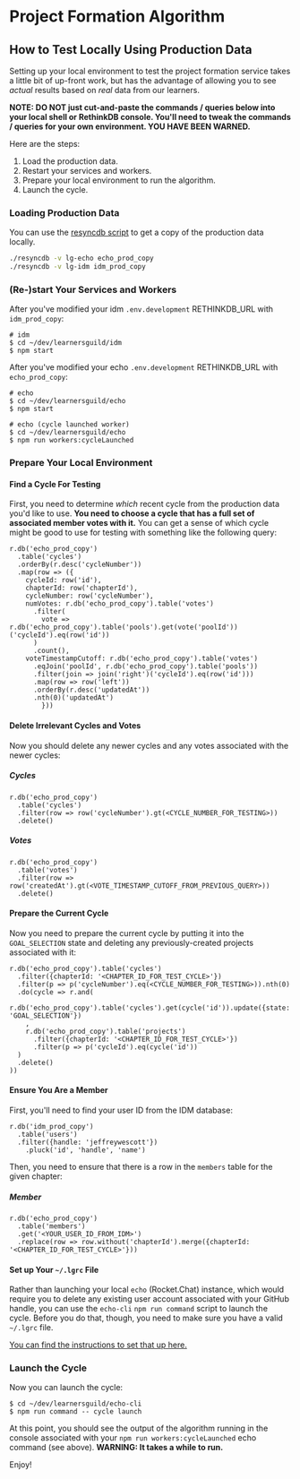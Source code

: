 # Project Formation Algorithm

## How to Test Locally Using Production Data

Setting up your local environment to test the project formation service takes a little bit of up-front work, but has the advantage of allowing you to see _actual_ results based on _real_ data from our learners.

**NOTE: DO NOT just cut-and-paste the commands / queries below into your local shell or RethinkDB console. You'll need to tweak the commands / queries for your own environment. YOU HAVE BEEN WARNED.**

Here are the steps:

1. Load the production data.
2. Restart your services and workers.
3. Prepare your local environment to run the algorithm.
4. Launch the cycle.


### Loading Production Data

You can use the [resyncdb script](https://github.com/LearnersGuild/bin/blob/master/resyncdb) to get a copy of the production data locally.

```bash
./resyncdb -v lg-echo echo_prod_copy
./resyncdb -v lg-idm idm_prod_copy
```


### (Re-)start Your Services and Workers

After you've modified your idm `.env.development` RETHINKDB_URL with `idm_prod_copy`:

```
# idm
$ cd ~/dev/learnersguild/idm
$ npm start
```

After you've modified your echo `.env.development` RETHINKDB_URL with `echo_prod_copy`:

```
# echo
$ cd ~/dev/learnersguild/echo
$ npm start

# echo (cycle launched worker)
$ cd ~/dev/learnersguild/echo
$ npm run workers:cycleLaunched
```


### Prepare Your Local Environment

#### Find a Cycle For Testing

First, you need to determine _which_ recent cycle from the production data you'd like to use. **You need to choose a cycle that has a full set of associated member votes with it.** You can get a sense of which cycle might be good to use for testing with something like the following query:

```
r.db('echo_prod_copy')
  .table('cycles')
  .orderBy(r.desc('cycleNumber'))
  .map(row => ({
    cycleId: row('id'),
    chapterId: row('chapterId'),
    cycleNumber: row('cycleNumber'),
    numVotes: r.db('echo_prod_copy').table('votes')
      .filter(
        vote => r.db('echo_prod_copy').table('pools').get(vote('poolId'))('cycleId').eq(row('id'))
      )
      .count(),
    voteTimestampCutoff: r.db('echo_prod_copy').table('votes')
      .eqJoin('poolId', r.db('echo_prod_copy').table('pools'))
      .filter(join => join('right')('cycleId').eq(row('id')))
      .map(row => row('left'))
      .orderBy(r.desc('updatedAt'))
      .nth(0)('updatedAt')
        }))
```

#### Delete Irrelevant Cycles and Votes

Now you should delete any newer cycles and any votes associated with the newer cycles:

##### Cycles

```
r.db('echo_prod_copy')
  .table('cycles')
  .filter(row => row('cycleNumber').gt(<CYCLE_NUMBER_FOR_TESTING>))
  .delete()
```

##### Votes

```
r.db('echo_prod_copy')
  .table('votes')
  .filter(row => row('createdAt').gt(<VOTE_TIMESTAMP_CUTOFF_FROM_PREVIOUS_QUERY>))
  .delete()
```

#### Prepare the Current Cycle

Now you need to prepare the current cycle by putting it into the `GOAL_SELECTION` state and deleting any previously-created projects associated with it:

```
r.db('echo_prod_copy').table('cycles')
  .filter({chapterId: '<CHAPTER_ID_FOR_TEST_CYCLE>'})
  .filter(p => p('cycleNumber').eq(<CYCLE_NUMBER_FOR_TESTING>)).nth(0)
  .do(cycle => r.and(
    r.db('echo_prod_copy').table('cycles').get(cycle('id')).update({state: 'GOAL_SELECTION'})
    ,
    r.db('echo_prod_copy').table('projects')
      .filter({chapterId: '<CHAPTER_ID_FOR_TEST_CYCLE>'})
      .filter(p => p('cycleId').eq(cycle('id'))
  )
  .delete()
))
```

#### Ensure You Are a Member

First, you'll need to find your user ID from the IDM database:

```
r.db('idm_prod_copy')
  .table('users')
  .filter({handle: 'jeffreywescott'})
	.pluck('id', 'handle', 'name')
```

Then, you need to ensure that there is a row in the `members` table for the given chapter:

##### Member

```
r.db('echo_prod_copy')
  .table('members')
  .get('<YOUR_USER_ID_FROM_IDM>')
  .replace(row => row.without('chapterId').merge({chapterId: '<CHAPTER_ID_FOR_TEST_CYCLE>'}))
```

#### Set up Your `~/.lgrc` File

Rather than launching your local `echo` (Rocket.Chat) instance, which would require you to delete any existing user account associated with your GitHub handle, you can use the `echo-cli` `npm run command` script to launch the cycle. Before you do that, though, you need to make sure you have a valid `~/.lgrc` file.

[You can find the instructions to set that up here.][echo-cli-lgrc]


### Launch the Cycle

Now you can launch the cycle:

```
$ cd ~/dev/learnersguild/echo-cli
$ npm run command -- cycle launch
```

At this point, you should see the output of the algorithm running in the console associated with your `npm run workers:cycleLaunched` echo command (see above). **WARNING: It takes a while to run.**

Enjoy!

<!-- external resources -->

[idm-backups]: https://app.compose.io/learners-guild-ltd/deployments/lg-idm/backups
[echo-backups]: https://app.compose.io/learners-guild-ltd/deployments/lg-echo/backups
[echo-cli-lgrc]: https://github.com/LearnersGuild/echo-cli#the-command-runner
